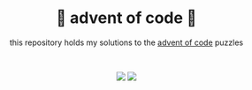 <div align="center">

# :christmas_tree: advent of code :christmas_tree:

this repository holds my solutions to the [advent of code](https://adventofcode.com) puzzles

<br>

[![](https://img.shields.io/badge/neko250-333333.svg?style=for-the-badge)](https://neko250.github.io) [![](https://img.shields.io/badge/jazzy_code_🎶🎷-333333.svg?style=for-the-badge)](https://www.youtube.com/watch?v=fAi7IeJG-6Y)

</div>
